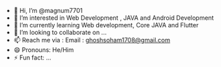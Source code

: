 - 👋 Hi, I’m @magnum7701
- 👀 I’m interested in  Web Development , JAVA and Android Development
- 🌱 I’m currently learning Web development, Core JAVA and Flutter
- 💞️ I’m looking to collaborate on ...
- 📫 Reach me via : Email : ghoshsoham1708@gmail.com
- 😄 Pronouns: He/Him
- ⚡ Fun fact: ...

<!---
magnum7701/magnum7701 is a ✨ special ✨ repository because its `README.md` (this file) appears on your GitHub profile.
You can click the Preview link to take a look at your changes.
--->
